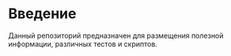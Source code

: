 # Введение

Данный репозиторий предназначен для размещения полезной информации, различных тестов и скриптов.
